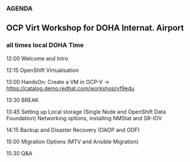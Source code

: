 ### AGENDA

## OCP Virt Workshop for DOHA Internat. Airport 

### all times local DOHA Time

12:00 Welcome and Intro

12:15 OpenShift Virtualisation 

13:00 HandsOn: Create a VM in OCP-V ->  https://catalog.demo.redhat.com/workshop/vf9edu

13:30 BREAK

13:45 Setting up Local storage (Single Node and OpenShift Data Foundation) Networking options, installing NMStat and SR-IOV

14:15 Backup and Disaster Recovery (OADP and ODF)

15:00 Migration Options (MTV and Ansible Migration)

15:30 Q&A
